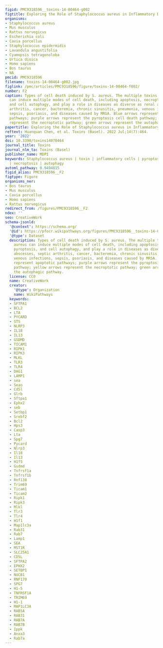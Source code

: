 ```yaml
---
figid: PMC9318596__toxins-14-00464-g002
figtitle: Exploring the Role of Staphylococcus aureus in Inflammatory Diseases
organisms:
- Staphylococcus aureus
- Mus musculus
- Rattus norvegicus
- Escherichia coli
- Cavia porcellus
- Staphylococcus epidermidis
- Lavandula angustifolia
- Cyamopsis tetragonoloba
- Urtica dioica
- Homo sapiens
- Bos taurus
- NA
pmcid: PMC9318596
filename: toxins-14-00464-g002.jpg
figlink: /pmc/articles/PMC9318596/figure/toxins-14-00464-f002/
number: F2
caption: Types of cell death induced by S. aureus. The multiple toxins of S. aureus
  can induce multiple modes of cell death, including apoptosis, necroptosis, pyroptosis,
  and cell autophagy, and play a role in diseases as diverse as renal abscesses, septic
  arthritis, cancer, bacteremia, chronic sinusitis, pneumonia, venous infections,
  sepsis, psoriasis, and diseases caused by MRSA. Blue arrows represent apoptotic
  pathways; purple arrows represent the pyroptosis cell death pathway; yellow arrows
  represent the necroptotic pathway; green arrows represent the autophagic pathway.
papertitle: Exploring the Role of Staphylococcus aureus in Inflammatory Diseases.
reftext: Huanquan Chen, et al. Toxins (Basel). 2022 Jul;14(7):464.
year: '2022'
doi: 10.3390/toxins14070464
journal_title: Toxins
journal_nlm_ta: Toxins (Basel)
publisher_name: MDPI
keywords: Staphylococcus aureus | toxin | inflammatory cells | pyroptosis | apoptosis
  | necroptosis | autophagy
automl_pathway: 0.9494815
figid_alias: PMC9318596__F2
figtype: Figure
organisms_ner:
- Bos taurus
- Mus musculus
- Cavia porcellus
- Homo sapiens
- Rattus norvegicus
redirect_from: /figures/PMC9318596__F2
ndex: ''
seo: CreativeWork
schema-jsonld:
  '@context': https://schema.org/
  '@id': https://pfocr.wikipathways.org/figures/PMC9318596__toxins-14-00464-g002.html
  '@type': Dataset
  description: Types of cell death induced by S. aureus. The multiple toxins of S.
    aureus can induce multiple modes of cell death, including apoptosis, necroptosis,
    pyroptosis, and cell autophagy, and play a role in diseases as diverse as renal
    abscesses, septic arthritis, cancer, bacteremia, chronic sinusitis, pneumonia,
    venous infections, sepsis, psoriasis, and diseases caused by MRSA. Blue arrows
    represent apoptotic pathways; purple arrows represent the pyroptosis cell death
    pathway; yellow arrows represent the necroptotic pathway; green arrows represent
    the autophagic pathway.
  license: CC0
  name: CreativeWork
  creator:
    '@type': Organization
    name: WikiPathways
  keywords:
  - SFTPA1
  - BCL2
  - LTA
  - PYCARD
  - STS
  - NLRP3
  - IL18
  - IL13
  - GSDMD
  - TICAM1
  - RIPK1
  - RIPK3
  - MLKL
  - TLR3
  - TLR4
  - DAG1
  - LAMP1
  - sea
  - Seao
  - Cd5l
  - Glrb
  - Sftpa1
  - Ephx2
  - seb
  - Setbp1
  - Srebf2
  - Bcl2
  - Hps3
  - Casp3
  - Lta
  - Spg7
  - Pycard
  - Nlrp3
  - Il18
  - Il13
  - H1f5
  - Gsdmd
  - Tnfrsf1a
  - Tnfrsf1b
  - Rnf138
  - Trim69
  - Ticam1
  - Ticam2
  - Ripk1
  - Ripk3
  - Mlkl
  - Tlr3
  - Tlr4
  - H1f1
  - Map1lc3a
  - Rab31
  - Rab7
  - Lamp1
  - SEA
  - MST1R
  - SLC25A1
  - CD5L
  - SFTPA2
  - EPHX2
  - SETBP1
  - NUCB1
  - RNF170
  - SPG7
  - H1-5
  - TNFRSF1A
  - TRIM69
  - H1-1
  - MAP1LC3A
  - RAB5A
  - RAB31
  - RAB7A
  - RAB7B
  - Ippk
  - Anxa3
  - Rab7a
---
```

